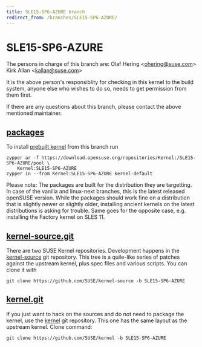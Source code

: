 ```yaml
---
title: SLE15-SP6-AZURE branch
redirect_from: /branches/SLE15-SP6-AZURE/
---
```

# SLE15-SP6-AZURE
The persons in charge of this branch are:
Olaf Hering <[ohering@suse.com](mailto:ohering@suse.com?subject=SLE15-SP6-AZURE%20branch)>
Kirk Allan <[kallan@suse.com](mailto:kallan@suse.com?subject=SLE15-SP6-AZURE%20branch)>

It is the above person's responsiblity for checking in this kernel to
the build system, anyone else who wishes to do so, needs to get
permission from them first.

If there are any questions about this branch, please contact the above
mentioned maintainer.


## [packages](https://download.opensuse.org/repositories/Kernel:/SLE15-SP6-AZURE)
To install
[prebuilt kernel](https://download.opensuse.org/repositories/Kernel:/SLE15-SP6-AZURE)
from this branch run

```
zypper ar -f https://download.opensuse.org/repositories/Kernel:/SLE15-SP6-AZURE/pool \
    Kernel:SLE15-SP6-AZURE
zypper in --from Kernel:SLE15-SP6-AZURE kernel-default
```

Please note: The packages are built for the distribution they are
targetting. In case of the vanilla and linux-next branches, this is the
latest released openSUSE version. While the packages should work
fine on a distribution that is slightly newer or slightly older,
installing ancient kernels on the latest distributions is asking for
trouble. Same goes for the opposite case, e.g. installing the Factory
kernel on SLES 11.

## [kernel-source.git](https://github.com/SUSE/kernel-source/tree/SLE15-SP6-AZURE)
There are two SUSE Kernel repositories. Development happens in the
[kernel-source](https://github.com/SUSE/kernel-source/tree/SLE15-SP6-AZURE)
git repository. This tree is a quile-like series of patches against the
upstream kernel, plus spec files and various scripts. You can clone it
with

```
git clone https://github.com/SUSE/kernel-source -b SLE15-SP6-AZURE
```

## [kernel.git](https://github.com/SUSE/kernel/tree/SLE15-SP6-AZURE)
If you just want to hack on the sources and do not need to package the
kernel, use the [kernel](https://github.com/SUSE/kernel/tree/SLE15-SP6-AZURE)
git repository. This one has the same layout as the upstream kernel. Clone
command:

```
git clone https://github.com/SUSE/kernel -b SLE15-SP6-AZURE
```


